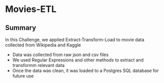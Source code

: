 # Movies-ETL

## Summary

In this Challenge, we applied Extract-Transform-Load to movie data collected from Wikipedia and Kaggle
- Data was collected from raw json and csv files
- We used Regular Expressions and other methods to extract and transformm relevant data
- Once the data was clean, it was loaded to a Postgres SQL database for future use

